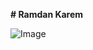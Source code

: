 **# Ramdan Karem**

![Image](https://www.fekera.com/wp-content/uploads/2021/03/%D8%B5%D9%88%D8%B1-%D8%B1%D9%85%D8%B6%D8%A7%D9%86-%D8%A7%D8%AD%D9%84%D9%89-%D9%85%D8%B9-%D8%B9%D9%8A%D9%84%D8%AA%D9%8A-825x510-1-640x396.jpg)
